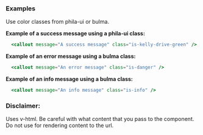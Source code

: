 ### Examples
Use color classes from phila-ui or bulma.

**Example of a success message using a phila-ui class:**
```jsx
  <callout message="A success message" class="is-kelly-drive-green" />
```

**Example of an error message using a bulma class:**
```jsx
  <callout message="An error message" class="is-danger" />
```

**Example of an info message using a bulma class:**
```jsx
  <callout message="An info message" class="is-info" />
```

### Disclaimer:
Uses v-html. Be careful with what content that you pass to the component. Do not use for rendering content to the url.
